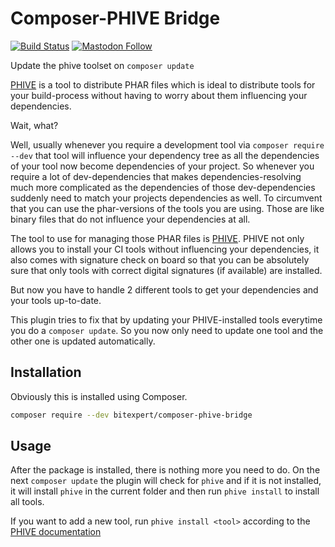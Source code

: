 # Composer-PHIVE Bridge

[![Build Status](https://github.com/bitExpert/composer-phive-bridge/workflows/ci/badge.svg?branch=master)](https://github.com/bitExpert/composer-phive-bridge/actions)
[![Mastodon Follow](https://img.shields.io/mastodon/follow/109408681246972700?domain=https://rheinneckar.social)](https://rheinneckar.social/@bitexpert)

Update the phive toolset on `composer update`

[PHIVE](https://phar.io) is a tool to distribute PHAR files which is ideal to distribute tools for your
build-process without having to worry about them influencing your dependencies.

Wait, what?

Well, usually whenever you require a development tool via `composer require --dev` that tool will influence your
dependency tree as all the dependencies of your tool now become dependencies of your project. So whenever you
require a lot of dev-dependencies that makes dependencies-resolving much more complicated as the dependencies of
those dev-dependencies suddenly need to match your projects dependencies as well. To circumvent that you can use
the phar-versions of the tools you are using. Those are like binary files that do not influence your dependencies
at all.

The tool to use for managing those PHAR files is [PHIVE](https://phar.io). PHIVE not only allows you to install
your CI tools without influencing your dependencies, it also comes with signature check on board so that you can be
absolutely sure that only tools with correct digital signatures (if available) are installed.

But now you have to handle 2 different tools to get your dependencies and your tools up-to-date.

This plugin tries to fix that by updating your PHIVE-installed tools everytime you do a `composer update`. So you now
only need to update one tool and the other one is updated automatically.

## Installation

Obviously this is installed using Composer.

```bash
composer require --dev bitexpert/composer-phive-bridge
```

## Usage

After the package is installed, there is nothing more you need to do. On the next `composer update` the plugin
will check for `phive` and if it is not installed, it will install `phive` in the current folder and then run
`phive install` to install all tools.

If you want to add a new tool, run `phive install <tool>` according to the [PHIVE documentation](https://phar.io)
